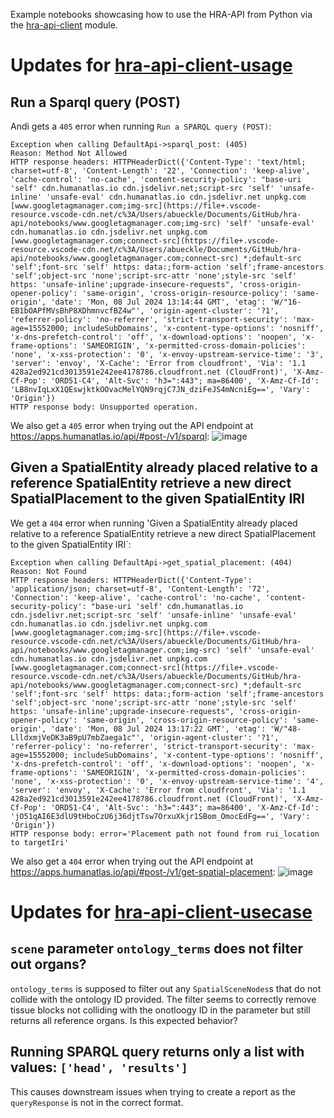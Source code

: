 Example notebooks showcasing how to use the HRA-API from Python via the [hra-api-client](https://pypi.org/project/hra-api-client/) module.

# Updates for [hra-api-client-usage](hra-api-client-usage)

## Run a Sparql query (POST) 
Andi gets a `405` error when running `Run a SPARQL query (POST)`:
```
Exception when calling DefaultApi->sparql_post: (405)
Reason: Method Not Allowed
HTTP response headers: HTTPHeaderDict({'Content-Type': 'text/html; charset=utf-8', 'Content-Length': '22', 'Connection': 'keep-alive', 'cache-control': 'no-cache', 'content-security-policy': "base-uri 'self' cdn.humanatlas.io cdn.jsdelivr.net;script-src 'self' 'unsafe-inline' 'unsafe-eval' cdn.humanatlas.io cdn.jsdelivr.net unpkg.com [www.googletagmanager.com;img-src](https://file+.vscode-resource.vscode-cdn.net/c%3A/Users/abueckle/Documents/GitHub/hra-api/notebooks/www.googletagmanager.com;img-src) 'self' 'unsafe-eval' cdn.humanatlas.io cdn.jsdelivr.net unpkg.com [www.googletagmanager.com;connect-src](https://file+.vscode-resource.vscode-cdn.net/c%3A/Users/abueckle/Documents/GitHub/hra-api/notebooks/www.googletagmanager.com;connect-src) *;default-src 'self';font-src 'self' https: data:;form-action 'self';frame-ancestors 'self';object-src 'none';script-src-attr 'none';style-src 'self' https: 'unsafe-inline';upgrade-insecure-requests", 'cross-origin-opener-policy': 'same-origin', 'cross-origin-resource-policy': 'same-origin', 'date': 'Mon, 08 Jul 2024 13:14:44 GMT', 'etag': 'W/"16-EB1bOAPfMVsBhP8XDhmnvcfBZ4w"', 'origin-agent-cluster': '?1', 'referrer-policy': 'no-referrer', 'strict-transport-security': 'max-age=15552000; includeSubDomains', 'x-content-type-options': 'nosniff', 'x-dns-prefetch-control': 'off', 'x-download-options': 'noopen', 'x-frame-options': 'SAMEORIGIN', 'x-permitted-cross-domain-policies': 'none', 'x-xss-protection': '0', 'x-envoy-upstream-service-time': '3', 'server': 'envoy', 'X-Cache': 'Error from cloudfront', 'Via': '1.1 428a2ed921cd3013591e242ee4178786.cloudfront.net (CloudFront)', 'X-Amz-Cf-Pop': 'ORD51-C4', 'Alt-Svc': 'h3=":443"; ma=86400', 'X-Amz-Cf-Id': 'LB8nvIqLxX1QEswjktkOOvacMelYQN9rqjC7JN_dziFeJS4mNcniEg==', 'Vary': 'Origin'})
HTTP response body: Unsupported operation.
```

We also get a `405` error when trying out the API endpoint at https://apps.humanatlas.io/api/#post-/v1/sparql: 
![image](https://github.com/x-atlas-consortia/hra-api/assets/22821046/8748ca12-f1e0-4b39-83e2-e68819472e13)



## Given a SpatialEntity already placed relative to a reference SpatialEntity retrieve a new direct SpatialPlacement to the given SpatialEntity IRI
We get a `404` error when running 'Given a SpatialEntity already placed relative to a reference SpatialEntity retrieve a new direct SpatialPlacement to the given SpatialEntity IRI`:
```
Exception when calling DefaultApi->get_spatial_placement: (404)
Reason: Not Found
HTTP response headers: HTTPHeaderDict({'Content-Type': 'application/json; charset=utf-8', 'Content-Length': '72', 'Connection': 'keep-alive', 'cache-control': 'no-cache', 'content-security-policy': "base-uri 'self' cdn.humanatlas.io cdn.jsdelivr.net;script-src 'self' 'unsafe-inline' 'unsafe-eval' cdn.humanatlas.io cdn.jsdelivr.net unpkg.com [www.googletagmanager.com;img-src](https://file+.vscode-resource.vscode-cdn.net/c%3A/Users/abueckle/Documents/GitHub/hra-api/notebooks/www.googletagmanager.com;img-src) 'self' 'unsafe-eval' cdn.humanatlas.io cdn.jsdelivr.net unpkg.com [www.googletagmanager.com;connect-src](https://file+.vscode-resource.vscode-cdn.net/c%3A/Users/abueckle/Documents/GitHub/hra-api/notebooks/www.googletagmanager.com;connect-src) *;default-src 'self';font-src 'self' https: data:;form-action 'self';frame-ancestors 'self';object-src 'none';script-src-attr 'none';style-src 'self' https: 'unsafe-inline';upgrade-insecure-requests", 'cross-origin-opener-policy': 'same-origin', 'cross-origin-resource-policy': 'same-origin', 'date': 'Mon, 08 Jul 2024 13:17:22 GMT', 'etag': 'W/"48-LlldxmjVeDK3aB9pU7mbZaega1c"', 'origin-agent-cluster': '?1', 'referrer-policy': 'no-referrer', 'strict-transport-security': 'max-age=15552000; includeSubDomains', 'x-content-type-options': 'nosniff', 'x-dns-prefetch-control': 'off', 'x-download-options': 'noopen', 'x-frame-options': 'SAMEORIGIN', 'x-permitted-cross-domain-policies': 'none', 'x-xss-protection': '0', 'x-envoy-upstream-service-time': '4', 'server': 'envoy', 'X-Cache': 'Error from cloudfront', 'Via': '1.1 428a2ed921cd3013591e242ee4178786.cloudfront.net (CloudFront)', 'X-Amz-Cf-Pop': 'ORD51-C4', 'Alt-Svc': 'h3=":443"; ma=86400', 'X-Amz-Cf-Id': 'jO51qAI6E3dlU9tHboCzU6j36djtTsw7OrxuXkjr1SBom_OmocEdFg==', 'Vary': 'Origin'})
HTTP response body: error='Placement path not found from rui_location to targetIri'
```

We also get a `404` error when trying out the API endpoint at https://apps.humanatlas.io/api/#post-/v1/get-spatial-placement: 
![image](https://github.com/x-atlas-consortia/hra-api/assets/22821046/0e4de29e-1f9b-4241-913f-4245cc394cae)

# Updates for [hra-api-client-usecase](hra-api-client-usecase)

## `scene` parameter `ontology_terms` does not filter out organs?
`ontology_terms` is supposed to filter out any `SpatialSceneNodes`s that do not collide with the ontology ID provided. The filter seems to correctly remove tissue blocks not colliding with the onotloogy ID in the parameter but still returns all reference organs. Is this expected behavior?

## Running SPARQL query returns only a list with values: `['head', 'results']`
This causes downstream issues when trying to create a report as the `queryResponse` is not in the correct format.
